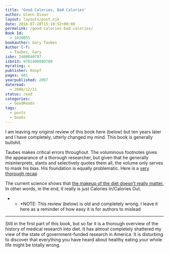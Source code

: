 ```yaml
---
title: 'Good Calories, Bad Calories'
author: Glenn Dixon
layout: layouts/post.njk
date: 2018-07-28T15:10:52+00:00
permalink: /good-calories-bad-calories/
Book Id:
  - 1820055
bookauthor: Gary Taubes
Author l-f:
  - Taubes, Gary
isbn: 1400040787
isbn13: 9781400040780
myrating: ★
publisher: Knopf
pages: 601
yearpublished: 2007
dateread:
  - 2008/12/11
status: read
categories:
  - GoodReads
tags:
  - posts
  - books
---
```

I am leaving my originsl review of this book here (below) but ten years later and I have completely, utterly changed my mind. This book is generally bullshit.

<!-- excerpt -->
Taubes makes critical errors throughout. The voluminous footnotes gives the appearance of a thorough researcher, but given that he generally misinterprets, slants and selectively quotes them all, the volume only serves to mask his bias. His foundation is equally problematic. Here is a [very thorough recap][1]

The current science shows that [the makeup of the diet doesn't really matter.][2] In other words, in the end, it really is just Calories In/Calories Out.

* * *NOTE: This review (below) is old and completely wrong. I leave it here as a reminder of how easy it is for authors to mislead

  
---  
Still in the first part of this book, but so far it is a thorough overview of the history of medical research into diet. It has almost completely shattered my view of the state of government-funded research in America. It is disturbing to discover that everything you have heard about healthy eating your whole life might be totally wrong.</p>

 [1]: http://anthonycolpo.com/the-art-of-bullshit-part-1-gary-taubes-and-nusi/
 [2]: https://examine.com/nutrition/low-fat-vs-low-carb-for-weight-loss/
